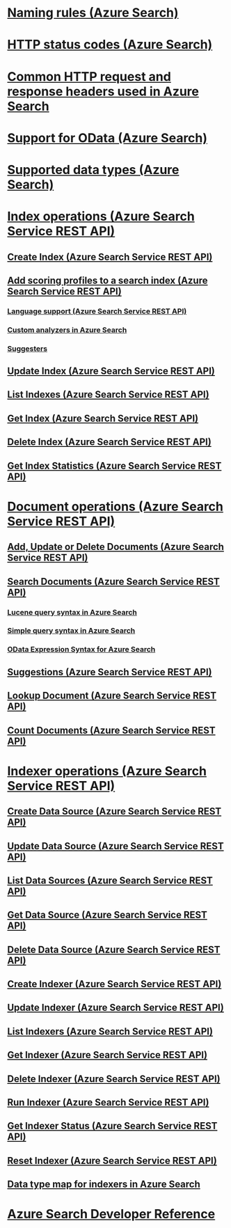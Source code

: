 # [Naming rules (Azure Search)](naming-rules.md)
# [HTTP status codes (Azure Search)](http-status-codes.md)
# [Common HTTP request and response headers used in Azure Search](common-http-request-and-response-headers-used-in-azure-search.md)
# [Support for OData (Azure Search)](support-for-odata.md)
# [Supported data types (Azure Search)](supported-data-types.md)
# [Index operations (Azure Search Service REST API)](index-operations.md)
## [Create Index (Azure Search Service REST API)](create-index.md)
## [Add scoring profiles to a search index (Azure Search Service REST API)](add-scoring-profiles-to-a-search-index.md)
### [Language support (Azure Search Service REST API)](language-support.md)
### [Custom analyzers in Azure Search](custom-analyzers-in-azure-search.md)
### [Suggesters](suggesters.md)
## [Update Index (Azure Search Service REST API)](update-index.md)
## [List Indexes (Azure Search Service REST API)](list-indexes.md)
## [Get Index (Azure Search Service REST API)](get-index.md)
## [Delete Index (Azure Search Service REST API)](delete-index.md)
## [Get Index Statistics (Azure Search Service REST API)](get-index-statistics.md)
# [Document operations (Azure Search Service REST API)](document-operations.md)
## [Add, Update or Delete Documents (Azure Search Service REST API)](addupdate-or-delete-documents.md)
## [Search Documents (Azure Search Service REST API)](search-documents.md)
### [Lucene query syntax in Azure Search](lucene-query-syntax-in-azure-search.md)
### [Simple query syntax in Azure Search](simple-query-syntax-in-azure-search.md)
### [OData Expression Syntax for Azure Search](odata-expression-syntax-for-azure-search.md)
## [Suggestions (Azure Search Service REST API)](suggestions.md)
## [Lookup Document (Azure Search Service REST API)](lookup-document.md)
## [Count Documents (Azure Search Service REST API)](count-documents.md)
# [Indexer operations (Azure Search Service REST API)](indexer-operations.md)
## [Create Data Source (Azure Search Service REST API)](create-data-source.md)
## [Update Data Source (Azure Search Service REST API)](update-data-source.md)
## [List Data Sources (Azure Search Service REST API)](list-data-sources.md)
## [Get Data Source (Azure Search Service REST API)](get-data-source.md)
## [Delete Data Source (Azure Search Service REST API)](delete-data-source.md)
## [Create Indexer (Azure Search Service REST API)](create-indexer.md)
## [Update Indexer (Azure Search Service REST API)](update-indexer.md)
## [List Indexers (Azure Search Service REST API)](list-indexers.md)
## [Get Indexer (Azure Search Service REST API)](get-indexer.md)
## [Delete Indexer (Azure Search Service REST API)](delete-indexer.md)
## [Run Indexer (Azure Search Service REST API)](run-indexer.md)
## [Get Indexer Status (Azure Search Service REST API)](get-indexer-status.md)
## [Reset Indexer (Azure Search Service REST API)](reset-indexer.md)
## [Data type map for indexers in Azure Search](data-type-map-for-indexers-in-azure-search.md)
# [Azure Search Developer Reference](developer-reference.md)
